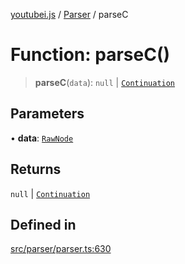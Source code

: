 [youtubei.js](../../../README.md) / [Parser](../README.md) / parseC

# Function: parseC()

> **parseC**(`data`): `null` \| [`Continuation`](../../../classes/Continuation.md)

## Parameters

• **data**: [`RawNode`](../../APIResponseTypes/type-aliases/RawNode.md)

## Returns

`null` \| [`Continuation`](../../../classes/Continuation.md)

## Defined in

[src/parser/parser.ts:630](https://github.com/LuanRT/YouTube.js/blob/305a398158a6cac82e6ef288fed4bf1661c89d52/src/parser/parser.ts#L630)
